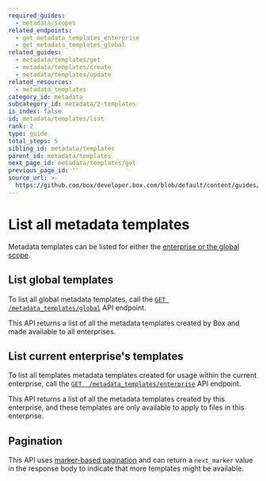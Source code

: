 ```yaml
---
required_guides:
  - metadata/scopes
related_endpoints:
  - get_metadata_templates_enterprise
  - get_metadata_templates_global
related_guides:
  - metadata/templates/get
  - metadata/templates/create
  - metadata/templates/update
related_resources:
  - metadata_templates
category_id: metadata
subcategory_id: metadata/2-templates
is_index: false
id: metadata/templates/list
rank: 2
type: guide
total_steps: 5
sibling_id: metadata/templates
parent_id: metadata/templates
next_page_id: metadata/templates/get
previous_page_id: ''
source_url: >-
  https://github.com/box/developer.box.com/blob/default/content/guides/metadata/2-templates/2-list.md
---
```

# List all metadata templates

Metadata templates can be listed for either the [enterprise or the global
scope][scopes].

## List global templates

To list all global metadata templates, call the [`GET
/metadata_templates/global`][get_global] API endpoint.

<Samples id="get_metadata_templates_global" >

</Samples>

<Message>

This API returns a list of all the metadata templates created by Box and made
available to all enterprises.

</Message>

## List current enterprise's templates

To list all templates metadata templates created for usage within the current
enterprise, call the [`GET  /metadata_templates/enterprise`][get_enterprise] API
endpoint.

<Samples id="get_metadata_templates_enterprise" >

</Samples>

<Message>

This API returns a list of all the metadata templates created by this
enterprise, and these templates are only available to apply to files in this enterprise.

</Message>

## Pagination

This API uses [marker-based pagination][pagination] and can return a
`next_marker` value in the response body to indicate that more templates might
be available.

[scopes]: g://metadata/scopes
[get_global]: e://get_metadata_templates_global
[get_enterprise]: e://get_metadata_templates_enterprise
[pagination]: g://api-calls/pagination/marker-based